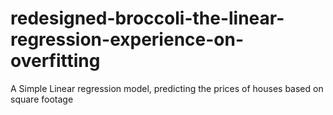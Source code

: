 # redesigned-broccoli-the-linear-regression-experience-on-overfitting
A Simple Linear regression model, predicting the prices of houses based on square footage
